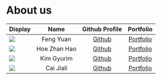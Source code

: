 # About us

Display | Name | Github Profile | Portfolio 
--------|:----:|:--------------:|:---------:
![](https://via.placeholder.com/100.png?text=Photo) | Feng Yuan | [Github](https://github.com/srfl0) | [Portfolio](docs/team/fengyuan.md)
![](https://via.placeholder.com/100.png?text=Photo) | Hoe Zhan Hao | [Github](https://github.com/) | [Portfolio](docs/team/johndoe.md)
![](https://via.placeholder.com/100.png?text=Photo) | Kim Gyurim | [Github](https://github.com/yok2086) | [Portfolio](docs/team/kimgyurim.md)
![](https://via.placeholder.com/100.png?text=Photo) | Cai Jiali | [Github](https://github.com/kemilii) | [Portfolio](docs/team/johndoe.md)

